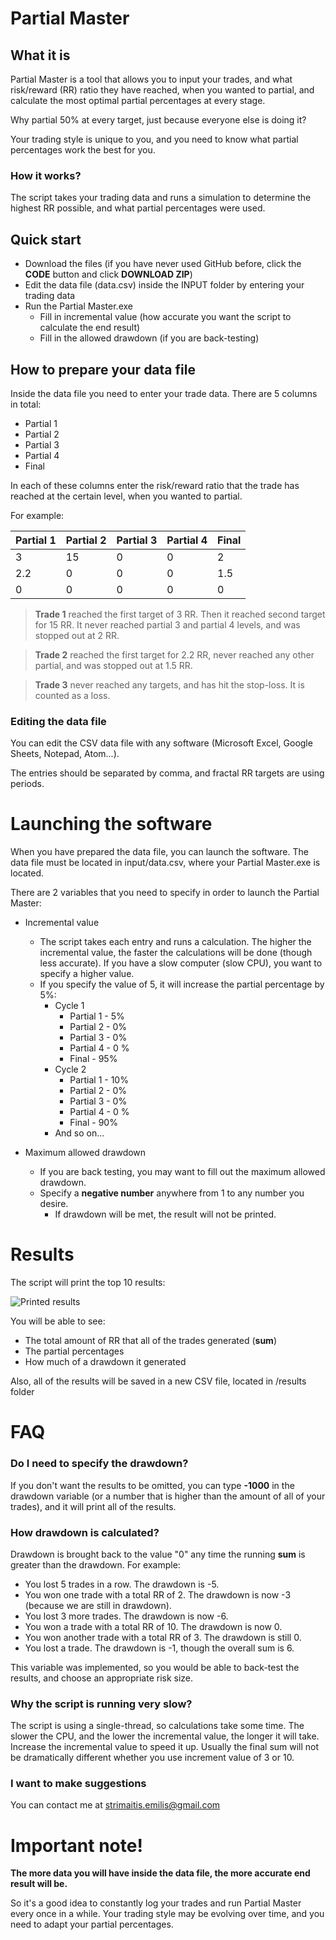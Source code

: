 # Partial Master

## What it is

Partial Master is a tool that allows you to input your trades, and what risk/reward (RR) ratio they have reached, when you wanted to partial, and calculate the most optimal partial percentages at every stage.

Why partial 50% at every target, just because everyone else is doing it?

Your trading style is unique to you, and you need to know what partial percentages work the best for you.

### How it works?

The script takes your trading data and runs a simulation to determine the highest RR possible, and what partial percentages were used.

## Quick start

- Download the files (if you have never used GitHub before, click the **CODE** button and click **DOWNLOAD ZIP**)
- Edit the data file (data.csv) inside the INPUT folder by entering your trading data
- Run the Partial Master.exe
	- Fill in incremental value (how accurate you want the script to calculate the end result)
	- Fill in the allowed drawdown (if you are back-testing)

## How to prepare your data file

Inside the data file you need to enter your trade data. There are 5 columns in total:

- Partial 1
- Partial 2
- Partial 3
- Partial 4
- Final

In each of these columns enter the risk/reward ratio that the trade has reached at the certain level, when you wanted to partial.

For example:

|Partial 1 | Partial 2 | Partial 3 | Partial 4 | Final |
|----|----|----|----|----|
|3 | 15 | 0 |	0 |	2 |
|2.2 | 0 | 0 |	0 |	1.5 |
|0 | 0 | 0 |	0 |	0 |

> **Trade 1** reached the first target of 3 RR. Then it reached second target for 15 RR. It never reached partial 3 and partial 4 levels, and was stopped out at 2 RR.

> **Trade 2** reached the first target for 2.2 RR, never reached any other partial, and was stopped out at 1.5 RR.

> **Trade 3** never reached any targets, and has hit the stop-loss. It is counted as a loss.

### Editing the data file

You can edit the CSV data file with any software (Microsoft Excel, Google Sheets, Notepad, Atom...).

The entries should be separated by comma, and fractal RR targets are using periods.

# Launching the software

When you have prepared the data file, you can launch the software. The data file must be located in input/data.csv, where your Partial Master.exe is located.

There are 2 variables that you need to specify in order to launch the Partial Master:

- Incremental value
	- The script takes each entry and runs a calculation. The higher the incremental value, the faster the calculations will be done (though less accurate). If you have a slow computer (slow CPU), you want to specify a higher value.
	- If you specify the value of 5, it will increase the partial percentage by 5%:
		- Cycle 1
			- Partial 1 - 5%
			- Partial 2 - 0%
			- Partial 3 - 0%
			- Partial 4 - 0 %
			- Final - 95%
		- Cycle 2
			- Partial 1 - 10%
			- Partial 2 - 0%
			- Partial 3 - 0%
			- Partial 4 - 0 %
			- Final - 90%
		- And so on...
		
- Maximum allowed drawdown
	- If you are back testing, you may want to fill out the maximum allowed drawdown.
	- Specify a **negative number** anywhere from 1 to any number you desire.
		- If drawdown will be met, the result will not be printed.

# Results

The script will print the top 10 results:

![Printed results](https://i.ibb.co/3p2V7dP/results.png)

You will be able to see:
- The total amount of RR that all of the trades generated (**sum**)
- The partial percentages
- How much of a drawdown it generated

Also, all of the results will be saved in a new CSV file, located in /results folder

# FAQ

### Do I need to specify the drawdown?
If you don't want the results to be omitted, you can type **-1000** in the drawdown variable (or a number that is higher than the amount of all of your trades), and it will print all of the results.

### How drawdown is calculated?

Drawdown is brought back to the value "0" any time the running **sum** is greater than the drawdown. For example:

- You lost 5 trades in a row. The drawdown is -5.
- You won one trade with a total RR of 2. The drawdown is now -3 (because we are still in drawdown).
- You lost 3 more trades. The drawdown is now -6.
- You won a trade with a total RR of 10. The drawdown is now 0.
- You won another trade with a total RR of 3. The drawdown is still 0.
- You lost a trade. The drawdown is -1, though the overall sum is 6.

This variable was implemented, so you would be able to back-test the results, and choose an appropriate risk size.

### Why the script is running very slow?

The script is using a single-thread, so calculations take some time. The slower the CPU, and the lower the incremental value, the longer it will take. Increase the incremental value to speed it up. Usually the final sum will not be dramatically different whether you use increment value of 3 or 10.

### I want to make suggestions

You can contact me at strimaitis.emilis@gmail.com

# Important note!

**The more data you will have inside the data file, the more accurate end result will be.**

So it's a good idea to constantly log  your trades and run Partial Master every once in a while. Your trading style may be evolving over time, and you need to adapt your partial percentages.

